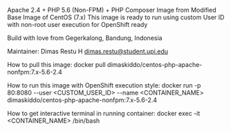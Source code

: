 Apache 2.4 + PHP 5.6 (Non-FPM) + PHP Composer Image from Modified Base Image of CentOS (7.x)
This image is ready to run using custom User ID with non-root user execution for OpenShift ready

Build with love from Gegerkalong, Bandung, Indonesia

Maintainer:
Dimas Restu H <dimas.restu@student.upi.edu>


How to pull this image:
docker pull dimaskiddo/centos-php-apache-nonfpm:7.x-5.6-2.4


How to run this image with OpenShift execution style:
docker run -p 80:8080 --user <CUSTOM_USER_ID> --name <CONTAINER_NAME> dimaskiddo/centos-php-apache-nonfpm:7.x-5.6-2.4


How to get interactive terminal in running container:
docker exec -it <CONTAINER_NAME> /bin/bash
